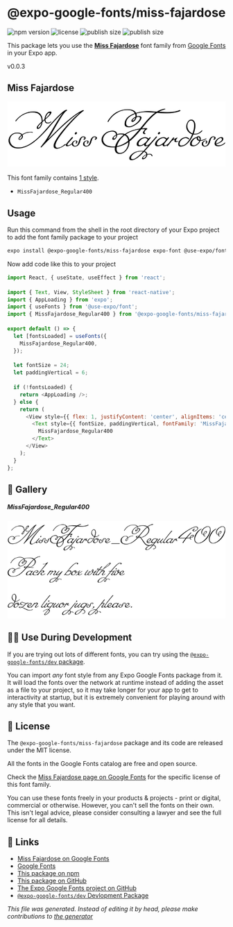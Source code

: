 # @expo-google-fonts/miss-fajardose

![npm version](https://flat.badgen.net/npm/v/@expo-google-fonts/miss-fajardose)
![license](https://flat.badgen.net/github/license/expo/google-fonts)
![publish size](https://flat.badgen.net/packagephobia/install/@expo-google-fonts/miss-fajardose)
![publish size](https://flat.badgen.net/packagephobia/publish/@expo-google-fonts/miss-fajardose)

This package lets you use the [**Miss Fajardose**](https://fonts.google.com/specimen/Miss+Fajardose) font family from [Google Fonts](https://fonts.google.com/) in your Expo app.

v0.0.3

## Miss Fajardose

![Miss Fajardose](./font-family.png)

This font family contains [1 style](#gallery).

- `MissFajardose_Regular400`

## Usage

Run this command from the shell in the root directory of your Expo project to add the font family package to your project
```sh
expo install @expo-google-fonts/miss-fajardose expo-font @use-expo/font
```

Now add code like this to your project
```js
import React, { useState, useEffect } from 'react';

import { Text, View, StyleSheet } from 'react-native';
import { AppLoading } from 'expo';
import { useFonts } from '@use-expo/font';
import { MissFajardose_Regular400 } from '@expo-google-fonts/miss-fajardose';

export default () => {
  let [fontsLoaded] = useFonts({
    MissFajardose_Regular400,
  });

  let fontSize = 24;
  let paddingVertical = 6;

  if (!fontsLoaded) {
    return <AppLoading />;
  } else {
    return (
      <View style={{ flex: 1, justifyContent: 'center', alignItems: 'center' }}>
        <Text style={{ fontSize, paddingVertical, fontFamily: 'MissFajardose_Regular400' }}>
          MissFajardose_Regular400
        </Text>
      </View>
    );
  }
};

```

## 🔡 Gallery

##### MissFajardose_Regular400
![MissFajardose_Regular400](./8de81a59ca34a15be7f6749a4f5247486c41ce79afb9b16e4212d54c0e5d9a89.ttf.png)


## 👩‍💻 Use During Development

If you are trying out lots of different fonts, you can try using the [`@expo-google-fonts/dev` package](https://github.com/expo/google-fonts/tree/master/font-packages/dev#readme).

You can import *any* font style from any Expo Google Fonts package from it. It will load the fonts
over the network at runtime instead of adding the asset as a file to your project, so it may take longer
for your app to get to interactivity at startup, but it is extremely convenient
for playing around with any style that you want.

## 📖 License

The `@expo-google-fonts/miss-fajardose` package and its code are released under the MIT license.

All the fonts in the Google Fonts catalog are free and open source.

Check the [Miss Fajardose page on Google Fonts](https://fonts.google.com/specimen/Miss+Fajardose) for the specific license of this font family.

You can use these fonts freely in your products & projects - print or digital, commercial or otherwise. However, you can't sell the fonts on their own. This isn't legal advice, please consider consulting a lawyer and see the full license for all details.

## 🔗 Links

- [Miss Fajardose on Google Fonts](https://fonts.google.com/specimen/Miss+Fajardose)
- [Google Fonts](https://fonts.google.com/)
- [This package on npm](https://www.npmjs.com/package/@expo-google-fonts/miss-fajardose)
- [This package on GitHub](https://github.com/expo/google-fonts/tree/master/font-packages/miss-fajardose)
- [The Expo Google Fonts project on GitHub](https://github.com/expo/google-fonts)
- [`@expo-google-fonts/dev` Devlopment Package](https://github.com/expo/google-fonts/tree/master/font-packages/dev)


*This file was generated. Instead of editing it by head, please make contributions to [the generator](https://github.com/expo/google-fonts/tree/master/packages/generator)*
